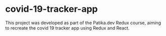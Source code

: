 # covid-19-tracker-app
This project was developed as part of the Patika.dev Redux course, aiming to recreate the covid 19 tracker app using Redux and React.
